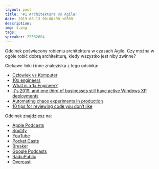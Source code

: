 ```yaml
---
layout: post
title: '#1 Architektura vs Agile'
date: 2019-08-13 00:00:00 +0300
description: 
img: 1.png
tags: 
spreaker: 22582604
---
```

Odcinek poświęcony robieniu architektura w czasach Agile.  Czy można w ogóle robić dobrą architekturę, kiedy wszystko jest niby zwinne?

Ciekawe linki i inne znaleziska z tego odcinka:

- [Człowiek vs Komputer](https://ksiegarnia.pwn.pl/Czlowiek-vs-Komputer,789360194,p.html)
- [10x engineers](https://twitter.com/skirani/status/1149302828420067328)
- [What is a 1x Engineer?](https://1x.engineer/)
- [It's 2019, and one third of businesses still have active Windows XP deployments](https://www.techrepublic.com/article/its-2019-and-one-third-of-businesses-still-have-active-windows-xp-deployments/)
- [Automating chaos experiments in production](https://blog.acolyer.org/2019/07/05/automating-chaos-experiments-in-production/)
- [10 tips for reviewing code you don’t like](https://developers.redhat.com/blog/2019/07/08/10-tips-for-reviewing-code-you-dont-like/)

Odcinek znajdziesz na:

- [Apple Podcasts](https://podcasts.apple.com/pl/podcast/architektura-vs-agile/id1477067604?i=1000447247459&l=pl)
- [Spotify](https://open.spotify.com/episode/6daeXbyjWuvl3oSFFhpcfE)
- [YouTube](https://www.youtube.com/watch?v=nbgFZtk1v0Y)
- [Pocket Casts](https://pca.st/16k1)
- [Breaker](https://www.breaker.audio/patoarchitekci/e/50062544)
- [Google Podcasts](https://podcasts.google.com/?feed=aHR0cHM6Ly9hbmNob3IuZm0vcy84NzIwMTBjL3BvZGNhc3QvcnNz&episode=YWRhZDY2ZjUtMjZjMC03MmFkLTlmYzYtMzhiNDJmMTczZjU0)
- [RadioPublic](https://radiopublic.com/patoarchitekci-6BJROa/ep/s1!64401)
- [Overcast](https://overcast.fm/+TnubiwL3E)
